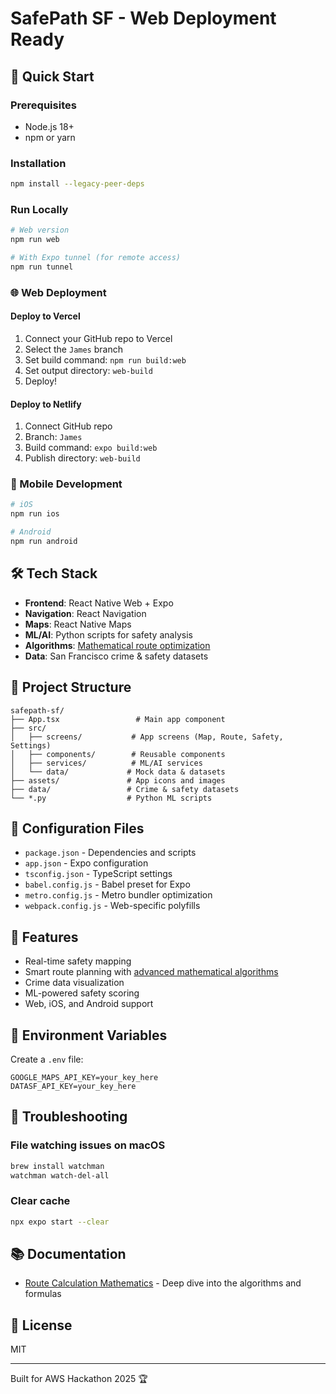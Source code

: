 # SafePath SF - Web Deployment Ready

## 🚀 Quick Start

### Prerequisites
- Node.js 18+ 
- npm or yarn

### Installation
```bash
npm install --legacy-peer-deps
```

### Run Locally
```bash
# Web version
npm run web

# With Expo tunnel (for remote access)
npm run tunnel
```

### 🌐 Web Deployment

#### Deploy to Vercel
1. Connect your GitHub repo to Vercel
2. Select the `James` branch
3. Set build command: `npm run build:web`
4. Set output directory: `web-build`
5. Deploy!

#### Deploy to Netlify
1. Connect GitHub repo
2. Branch: `James`
3. Build command: `expo build:web`
4. Publish directory: `web-build`

### 📱 Mobile Development
```bash
# iOS
npm run ios

# Android  
npm run android
```

## 🛠️ Tech Stack
- **Frontend**: React Native Web + Expo
- **Navigation**: React Navigation
- **Maps**: React Native Maps
- **ML/AI**: Python scripts for safety analysis
- **Algorithms**: [Mathematical route optimization](./ROUTE_MATHEMATICS.md)
- **Data**: San Francisco crime & safety datasets

## 📁 Project Structure
```
safepath-sf/
├── App.tsx                 # Main app component
├── src/
│   ├── screens/           # App screens (Map, Route, Safety, Settings)
│   ├── components/        # Reusable components
│   ├── services/          # ML/AI services
│   └── data/             # Mock data & datasets
├── assets/               # App icons and images
├── data/                 # Crime & safety datasets
└── *.py                  # Python ML scripts
```

## 🔧 Configuration Files
- `package.json` - Dependencies and scripts
- `app.json` - Expo configuration
- `tsconfig.json` - TypeScript settings
- `babel.config.js` - Babel preset for Expo
- `metro.config.js` - Metro bundler optimization
- `webpack.config.js` - Web-specific polyfills

## 🌟 Features
- Real-time safety mapping
- Smart route planning with [advanced mathematical algorithms](./ROUTE_MATHEMATICS.md)
- Crime data visualization
- ML-powered safety scoring
- Web, iOS, and Android support

## 📝 Environment Variables
Create a `.env` file:
```
GOOGLE_MAPS_API_KEY=your_key_here
DATASF_API_KEY=your_key_here
```

## 🚨 Troubleshooting

### File watching issues on macOS
```bash
brew install watchman
watchman watch-del-all
```

### Clear cache
```bash
npx expo start --clear
```

## 📚 Documentation
- [Route Calculation Mathematics](./ROUTE_MATHEMATICS.md) - Deep dive into the algorithms and formulas

## 📄 License
MIT

---
Built for AWS Hackathon 2025 🏆
